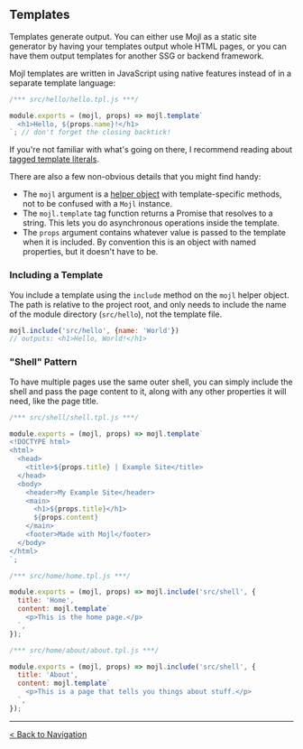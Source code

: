 ## Templates

Templates generate output. You can either use Mojl as a static site generator by having your templates output whole HTML pages, or you can have them output templates for another SSG or backend framework.

Mojl templates are written in JavaScript using native features instead of in a separate template language:

```javascript
/*** src/hello/hello.tpl.js ***/

module.exports = (mojl, props) => mojl.template`
  <h1>Hello, ${props.name}!</h1>
`; // don't forget the closing backtick!
```

If you're not familiar with what's going on there, I recommend reading about [tagged template literals](https://developer.mozilla.org/en-US/docs/Web/JavaScript/Reference/Template_literals#tagged_templates).

There are also a few non-obvious details that you might find handy:

* The `mojl` argument is a [helper object](api.md#templatehelper) with template-specific methods, not to be confused with a `Mojl` instance.
* The `mojl.template` tag function returns a Promise that resolves to a string. This lets you do asynchronous operations inside the template.
* The `props` argument contains whatever value is passed to the template when it is included. By convention this is an object with named properties, but it doesn't have to be.

### Including a Template

You include a template using the `include` method on the `mojl` helper object. The path is relative to the project root, and only needs to include the name of the module directory (`src/hello`), not the template file.

```javascript
mojl.include('src/hello', {name: 'World'})
// outputs: <h1>Hello, World!</h1>
```

### "Shell" Pattern

To have multiple pages use the same outer shell, you can simply include the shell and pass the page content to it, along with any other properties it will need, like the page title.

```javascript
/*** src/shell/shell.tpl.js ***/

module.exports = (mojl, props) => mojl.template`
<!DOCTYPE html>
<html>
  <head>
    <title>${props.title} | Example Site</title>
  </head>
  <body>
    <header>My Example Site</header>
    <main>
      <h1>${props.title}</h1>
      ${props.content}
    </main>
    <footer>Made with Mojl</footer>
  </body>
</html>
`;
```

```javascript
/*** src/home/home.tpl.js ***/

module.exports = (mojl, props) => mojl.include('src/shell', {
  title: 'Home',
  content: mojl.template`
    <p>This is the home page.</p>
  `,
});
```

```javascript
/*** src/home/about/about.tpl.js ***/

module.exports = (mojl, props) => mojl.include('src/shell', {
  title: 'About',
  content: mojl.template`
    <p>This is a page that tells you things about stuff.</p>
  `,
});
```


---

[< Back to Navigation](index.md#navigation)